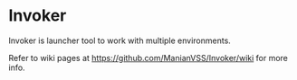# Invoker
Invoker is launcher tool to work with multiple environments.

Refer to wiki pages at https://github.com/ManianVSS/Invoker/wiki for more info.

